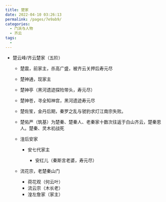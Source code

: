 ```yaml
---
title: 楚家
date: 2022-04-10 03:26:13
permalink: /pages/7e9ab9/
categories:
  - 门派与人物
  - 齐云
tags:
  - 
---
```

- 楚云峰/齐云楚家（五阶）

  - 楚震，前家主，杀高广盛，被齐云关押后寿元尽
  - 楚神通，现家主
  - 楚神亭（黑河遗迹探险带头，寿元尽）
  - 楚神苍，寻全知神宫，黑河遗迹寿元尽
  - 楚佐笙，金丹后期，秦罗之乱与虢豹求灯江南宗失败。
  - 楚佑严（筑基）为楚秦、楚秦人、老秦家十数次往返于白山齐云，楚秦恩人。楚秦、灵木初战死
  - 湟后安家
  
    - 安七代家主
  
      - 安红儿（秦斯言老婆，寿元尽）
  
  - 流花宗，老楚秦山门
  
    - 荷花观（何云叶）
    - 流云宗（木长老）
    - 湟左詹家（家主）

